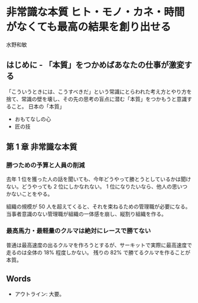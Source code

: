 # 非常識な本質 ヒト・モノ・カネ・時間がなくても最高の結果を創り出せる
水野和敏

## はじめに - 「本質」をつかめばあなたの仕事が激変する
「こういうときには、こうすべきだ」という常識にとらわれた考え方とやり方を捨て、常識の壁を壊し、その先の思考の盲点に潜む「本質」をつかもうと意識すること。
日本の「本質」
- おもてなしの心
- 匠の技

## 第 1 章 非常識な本質
### 勝つための予算と人員の削減
去年 1 位を獲った人の話を聞いても、今年どうやって勝とうとしているかは聞けない。どうやっても 2 位にしかなれない。
1 位になりたいなら、他人の思いつかないことをやる。

組織の規模が 50 人を超えてくると、それを束ねるための管理職が必要になる。
当事者意識のない管理職が組織の一体感を崩し、縦割り組織を作る。

### 最高馬力・最軽量のクルマは絶対にレースで勝てない
普通は最高速度の出るクルマを作ろうとするが、サーキットで実際に最高速度で走るのは全体の 18% 程度しかない。
残りの 82% で勝てるクルマを作ることが本質。

## Words
- アウトライン: 大要。
